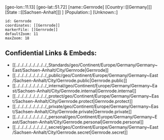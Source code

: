 ﻿---
location: [51.72,11.13]
mapzoom: [7,12] 
mapmarker: city 
type: City
tags:
- geo/City


SpocWebEntityId: 30429
isDeleted: false
confidential: public

---
[geo-lon::11.13]
[geo-lat::51.72]
[name::Gernrode]
[Country::[[Germany]]]
[State ::[[Sachsen-Anhalt]]] ]
[Population::]
[Unknown::]


```leaflet
id: Gernrode
coordinates: [[Gernrode]]
markerFile: [[Gernrode]]
defaultZoom: 11 
maxZoom: 18
```


## Confidential Links & Embeds: 
- [[../../../../../../../../_Standards/geo/Continent/Europe/Germany/Germany~East/Sachsen-Anhalt/City/Gernrode|Gernrode]] 
- [[../../../../../../../../_public/geo/Continent/Europe/Germany/Germany~East/Sachsen-Anhalt/City/Gernrode.public|Gernrode.public]] 
- [[../../../../../../../../_internal/geo/Continent/Europe/Germany/Germany~East/Sachsen-Anhalt/City/Gernrode.internal|Gernrode.internal]] 
- [[../../../../../../../../_protect/geo/Continent/Europe/Germany/Germany~East/Sachsen-Anhalt/City/Gernrode.protect|Gernrode.protect]] 
- [[../../../../../../../../_private/geo/Continent/Europe/Germany/Germany~East/Sachsen-Anhalt/City/Gernrode.private|Gernrode.private]] 
- [[../../../../../../../../_personal/geo/Continent/Europe/Germany/Germany~East/Sachsen-Anhalt/City/Gernrode.personal|Gernrode.personal]] 
- [[../../../../../../../../_secret/geo/Continent/Europe/Germany/Germany~East/Sachsen-Anhalt/City/Gernrode.secret|Gernrode.secret]] 
